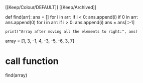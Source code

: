 [[Keep/Colour/DEFAULT]] [[Keep/Archived]] 

def find(arr):
    ans = []
    for i in arr:
        if i < 0:
            ans.append(i)
        if 0 in arr:
            ans.append(0)
    for i in arr:
        if i > 0:
            ans.append(i)
    ans = ans[::-1]

    print("Array after moving all the elements to right:", ans)


array = [1, 3, -1, 4, -3, -5, -6, 3, 7]
# call function
find(array)
